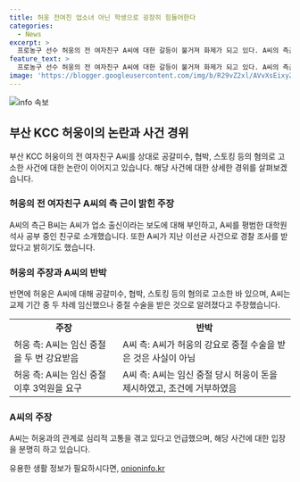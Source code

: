 ```yaml
---
title: 허웅 전여친 업소녀 아닌 학생으로 굉장히 힘들어한다
categories:
  - News
excerpt: >
  프로농구 선수 허웅의 전 여자친구 A씨에 대한 갈등이 불거져 화제가 되고 있다. A씨의 측근은 A씨가 업소 출신이 아니라며 평범한 학생이라고 주장하고, 마약 투약 및 고 이선균 사건 연루 의혹에 대해서는 부분 시인했다. 이에 허웅은 A씨를 공갈미수, 협박, 스토킹 범죄 등의 혐의로 고소했다. A씨는 임신 중절과 관련하여 허웅의 강요를 주장하고, 허웅 측은 A씨가 돈을 요구했지만 거부했다고 주장하고 있다.
feature_text: >
  프로농구 선수 허웅의 전 여자친구 A씨에 대한 갈등이 불거져 화제가 되고 있다. A씨의 측근은 A씨가 업소 출신이 아니라며 평범한 학생이라고 주장하고, 마약 투약 및 고 이선균 사건 연루 의혹에 대해서는 부분 시인했다. 이에 허웅은 A씨를 공갈미수, 협박, 스토킹 범죄 등의 혐의로 고소했다. A씨는 임신 중절과 관련하여 허웅의 강요를 주장하고, 허웅 측은 A씨가 돈을 요구했지만 거부했다고 주장하고 있다.
image: 'https://blogger.googleusercontent.com/img/b/R29vZ2xl/AVvXsEixyZcFfHzMRdzZMjFBmAUKJYCLCGyLL1o632UiGVXcaFdKo_bkvkuCioo0uUKlGfBVcT3P84aROyZIXSBEx3Aw5nCQ3pTgDom1WDC4m8eifvWiAmWEEVb4x6G_l8C0QH225ldMjyaFvpxGEBGNO37VmDTDMHGhJPq73UglMfDca1-0aw/s1600/blogspot.png'
---
```


<p><img src="https://blogger.googleusercontent.com/img/b/R29vZ2xl/AVvXsEixyZcFfHzMRdzZMjFBmAUKJYCLCGyLL1o632UiGVXcaFdKo_bkvkuCioo0uUKlGfBVcT3P84aROyZIXSBEx3Aw5nCQ3pTgDom1WDC4m8eifvWiAmWEEVb4x6G_l8C0QH225ldMjyaFvpxGEBGNO37VmDTDMHGhJPq73UglMfDca1-0aw/s1600/blogspot.png" alt="info 속보" /></p>

<h2 data-ke-size="size26">부산 KCC 허웅이의 논란과 사건 경위</h2>

<p data-ke-size="size16">부산 KCC 허웅이의 전 여자친구 A씨를 상대로 공갈미수, 협박, 스토킹 등의 혐의로 고소한 사건에 대한 논란이 이어지고 있습니다. 해당 사건에 대한 상세한 경위를 살펴보겠습니다.</p>

<h3>허웅의 전 여자친구 A씨의 측 근이 밝힌 주장</h3>

<p data-ke-size="size16">A씨의 측근 B씨는 A씨가 업소 출신이라는 보도에 대해 부인하고, A씨를 평범한 대학원 석사 공부 중인 친구로 소개했습니다. 또한 A씨가 지난 이선균 사건으로 경찰 조사를 받았다고 밝히기도 했습니다.</p>

<h3>허웅의 주장과 A씨의 반박</h3>

<p data-ke-size="size16">반면에 허웅은 A씨에 대해 공갈미수, 협박, 스토킹 등의 혐의로 고소한 바 있으며, A씨는 교제 기간 중 두 차례 임신했으나 중절 수술을 받은 것으로 알려졌다고 주장했습니다.</p>

<table>
    <tr>
        <td style="text-align: center; height: 17px;"><b>주장</b></td>
        <td style="text-align: center; height: 17px;"><b>반박</b></td>
    </tr>
    <tr>
        <td>허웅 측: A씨는 임신 중절을 두 번 강요받음</td>
        <td>A씨 측: A씨가 허웅의 강요로 중절 수술을 받은 것은 사실이 아님</td>
    </tr>
    <tr>
        <td>허웅 측: A씨는 임신 중절 이후 3억원을 요구</td>
        <td>A씨 측: A씨는 임신 중절 당시 허웅이 돈을 제시하였고, 조건에 거부하였음</td>
    </tr>
</table>

<h3>A씨의 주장</h3>

<p data-ke-size="size16">A씨는 허웅과의 관계로 심리적 고통을 겪고 있다고 언급했으며, 해당 사건에 대한 입장을 분명히 하고 있습니다.</p>
유용한 생활 정보가 필요하시다면, <a href="https://onioninfo.kr" rel="dofollow">onioninfo.kr</a>


